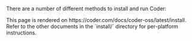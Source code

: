 There are a number of different methods to install and run Coder:

<children>
  This page is rendered on https://coder.com/docs/coder-oss/latest/install. Refer to the other documents in the `install/` directory for per-platform instructions.
</children>
